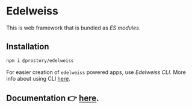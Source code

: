 # Edelweiss

This is web framework that is bundled as _ES modules_.

## Installation

```sh
npm i @prostory/edelweiss
```

For easier creation of `edelweiss` powered apps, use _Edelweiss CLI_. More info about using CLI [here](https://yevhenkap.github.io/docs-cli).

## Documentation 👉 [here](https://yevhenkap.github.io/).
